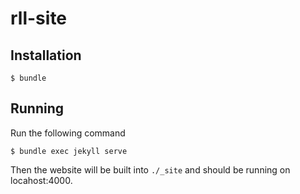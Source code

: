 # rll-site


## Installation

    $ bundle
    
## Running

Run the following command

    $ bundle exec jekyll serve
    
Then the website will be built into `./_site` and should be running on locahost:4000. 
